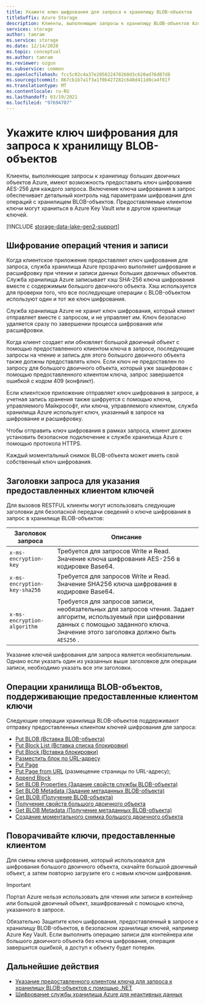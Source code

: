 ```yaml
---
title: Укажите ключ шифрования для запроса к хранилищу BLOB-объектов
titleSuffix: Azure Storage
description: Клиенты, выполняющие запросы к хранилищу BLOB-объектов Azure, имеют возможность предоставлять ключ шифрования для каждого запроса. Включение ключа шифрования в запрос обеспечивает детальный контроль над параметрами шифрования для операций с хранилищем BLOB-объектов.
services: storage
author: tamram
ms.service: storage
ms.date: 12/14/2020
ms.topic: conceptual
ms.author: tamram
ms.reviewer: ozgun
ms.subservice: common
ms.openlocfilehash: fcc5c02c4a37e205622470260d3c620ad76d07d8
ms.sourcegitcommit: 867cb1b7a1f3a1f0b427282c648d411d0ca4f81f
ms.translationtype: MT
ms.contentlocale: ru-RU
ms.lasthandoff: 03/19/2021
ms.locfileid: "97694707"
---
```

# <a name="provide-an-encryption-key-on-a-request-to-blob-storage"></a>Укажите ключ шифрования для запроса к хранилищу BLOB-объектов

Клиенты, выполняющие запросы к хранилищу больших двоичных объектов Azure, имеют возможность предоставить ключ шифрования AES-256 для каждого запроса. Включение ключа шифрования в запрос обеспечивает детальный контроль над параметрами шифрования для операций с хранилищем BLOB-объектов. Предоставляемые клиентом ключи могут храниться в Azure Key Vault или в другом хранилище ключей.

[!INCLUDE [storage-data-lake-gen2-support](../../../includes/storage-data-lake-gen2-support.md)]

## <a name="encrypting-read-and-write-operations"></a>Шифрование операций чтения и записи

Когда клиентское приложение предоставляет ключ шифрования для запроса, служба хранилища Azure прозрачно выполняет шифрование и расшифровку при чтении и записи данных больших двоичных объектов. Служба хранилища Azure записывает хэш SHA-256 ключа шифрования вместе с содержимым большого двоичного объекта. Хэш используется для проверки того, что все последующие операции с BLOB-объектом используют один и тот же ключ шифрования.

Служба хранилища Azure не хранит ключ шифрования, который клиент отправляет вместе с запросом, и не управляет им. Ключ безопасно удаляется сразу по завершении процесса шифрования или расшифровки.

Когда клиент создает или обновляет большой двоичный объект с помощью предоставленного клиентом ключа в запросе, последующие запросы на чтение и запись для этого большого двоичного объекта также должны предоставлять ключ. Если ключ не предоставлен по запросу для большого двоичного объекта, который уже зашифрован с помощью предоставленного клиентом ключа, запрос завершается ошибкой с кодом 409 (конфликт).

Если клиентское приложение отправляет ключ шифрования в запросе, а учетная запись хранения также шифруется с помощью ключа, управляемого Майкрософт, или ключа, управляемого клиентом, служба хранилища Azure использует ключ, указанный в запросе на шифрование и расшифровку.

Чтобы отправить ключ шифрования в рамках запроса, клиент должен установить безопасное подключение к службе хранилища Azure с помощью протокола HTTPS.

Каждый моментальный снимок BLOB-объекта может иметь свой собственный ключ шифрования.

## <a name="request-headers-for-specifying-customer-provided-keys"></a>Заголовки запроса для указания предоставленных клиентом ключей

Для вызовов RESTFUL клиенты могут использовать следующие заголовки для безопасной передачи сведений о ключе шифрования в запрос в хранилище BLOB-объектов:

|Заголовок запроса | Описание |
|---------------|-------------|
|`x-ms-encryption-key` |Требуется для запросов Write и Read. Значение ключа шифрования AES-256 в кодировке Base64. |
|`x-ms-encryption-key-sha256`| Требуется для запросов Write и Read. Значение SHA256 ключа шифрования в кодировке Base64. |
|`x-ms-encryption-algorithm` | Требуется для запросов записи, необязательных для запросов чтения. Задает алгоритм, используемый при шифровании данных с помощью заданного ключа.  Значение этого заголовка должно быть `AES256` . |

Указание ключей шифрования для запроса является необязательным. Однако если указать один из указанных выше заголовков для операции записи, необходимо указать все эти заголовки.

## <a name="blob-storage-operations-supporting-customer-provided-keys"></a>Операции хранилища BLOB-объектов, поддерживающие предоставленные клиентом ключи

Следующие операции хранилища BLOB-объектов поддерживают отправку предоставленных клиентом ключей шифрования для запроса:

- [Put BLOB (Вставка BLOB-объекта)](/rest/api/storageservices/put-blob)
- [Put Block List (Вставка списка блокировки)](/rest/api/storageservices/put-block-list)
- [Put Block (Вставка блокировки)](/rest/api/storageservices/put-block)
- [Разместить блок по URL-адресу](/rest/api/storageservices/put-block-from-url)
- [Put Page](/rest/api/storageservices/put-page)
- [Put Page from URL](/rest/api/storageservices/put-page-from-url) (размещение страницы по URL-адресу);
- [Append Block](/rest/api/storageservices/append-block)
- [Set BLOB Properties (Задание свойств службы BLOB-объекта)](/rest/api/storageservices/set-blob-properties)
- [Set BLOB Metadata (Задание метаданных BLOB-объекта)](/rest/api/storageservices/set-blob-metadata)
- [Get BLOB (Получение BLOB-объекта)](/rest/api/storageservices/get-blob)
- [Получение свойств большого двоичного объекта](/rest/api/storageservices/get-blob-properties)
- [Get BLOB Metadata (Получение метаданных BLOB-объекта)](/rest/api/storageservices/get-blob-metadata)
- [Создание моментального снимка большого двоичного объекта](/rest/api/storageservices/snapshot-blob)

## <a name="rotate-customer-provided-keys"></a>Поворачивайте ключи, предоставленные клиентом

Для смены ключа шифрования, который использовался для шифрования большого двоичного объекта, скачайте большой двоичный объект, а затем повторно загрузите его с новым ключом шифрования.

> [!IMPORTANT]
> Портал Azure нельзя использовать для чтения или записи в контейнер или большой двоичный объект, зашифрованный с помощью ключа, указанного в запросе.
>
> Обязательно Защитите ключ шифрования, предоставленный в запросе к хранилищу BLOB-объектов, в безопасном хранилище ключей, например Azure Key Vault. Если выполнить операцию записи для контейнера или большого двоичного объекта без ключа шифрования, операция завершится ошибкой, а доступ к объекту будет потерян.

## <a name="next-steps"></a>Дальнейшие действия

- [Указание предоставленного клиентом ключа для запроса к хранилищу BLOB-объектов с помощью .NET](storage-blob-customer-provided-key.md)
- [Шифрование службы хранилища Azure для неактивных данных](../common/storage-service-encryption.md)
